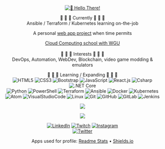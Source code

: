 <div align="center">

[![👋 Hello There!](https://cdn.discordapp.com/attachments/363603833680560139/878781125395378237/hello-there.gif?raw=true)](https://www.youtube.com/watch?v=rEq1Z0bjdwc)

<p>
🔭 🔭 🔭 Currently 🔭 🔭 🔭 
<br />
Ansible / Terraform / Kubernetes learning on-the-job
<br />

A personal [web app project](https://github.com/jedington/Canvas-Your-Goals) when time permits 
<br />

[Cloud Computing school with WGU](https://partners.wgu.edu/Pages/BSCC.aspx) 
<br />
<br />
:cookie: :cookie: :cookie: Interests :cookie: :cookie: :cookie:
<br />
DevOps, Automation, WebDev, Blockchain, video game modding & emulators
</p>

<p>
    🌱 🌱 🌱 Learning / Expanding 🌱 🌱 🌱
    <br />
    <img alt="HTML5" src="https://img.shields.io/badge/Markup-HTML5-informational?style=flat&logo=HTML5&color=E34F26" />
    <img alt="CSS3" src="https://img.shields.io/badge/Style-CSS3-informational?style=flat&logo=CSS3&color=1572B6" />
    <img alt="Bootstrap" src="https://img.shields.io/badge/Style-Bootstrap-informational?style=flat&logo=Bootstrap&color=7952B3" />
    <img alt="JavaScript" src="https://img.shields.io/badge/Code-JavaScript-informational?style=flat&logo=JavaScript&color=F7DF1E" />
    <img alt="React.js" src="https://img.shields.io/badge/Code-React-informational?style=flat&logo=react&color=61DAFB" />
    <!-- <img alt="Node.js" src="https://img.shields.io/badge/Code-Node.js-informational?style=flat&logo=Node.js&color=3D883B" /> -->
    <img alt="Csharp" src="https://img.shields.io/badge/Code-Csharp-informational?style=flat&logo=Csharp&color=482980" />
    <img alt=".NET Core" src="https://img.shields.io/badge/Code-.NET%20Core-informational?style=flat&logo=dotnet&color=2F3682" />
    <br />
    <!-- <img alt="Golang" src="https://img.shields.io/badge/Code-Golang-informational?style=flat&logo=Go" /> -->
    <img alt="Python" src="https://img.shields.io/badge/Code-Python-informational?style=flat&logo=Python&color=3776AB" />
    <img alt="PowerShell" src="https://img.shields.io/badge/Code-PowerShell-informational?style=flat&logo=PowerShell&color=44A4F2" />
    <img alt="Terraform" src="https://img.shields.io/badge/IaC-Terraform-informational?style=flat&logo=Terraform&color=6B3FA0" />
    <img alt="Ansible" src="https://img.shields.io/badge/IaC-Ansible-informational?style=flat&logo=Ansible&color=ffffff" />
    <img alt="Docker" src="https://img.shields.io/badge/Tool-Docker-informational?style=flat&logo=Docker&color=2C8EBB" />
    <img alt="Kubernetes" src="https://img.shields.io/badge/Tool-Kubernetes-informational?style=flat&logo=Kubernetes&color=00205b" />
    <br />
    <img alt="Atom" src="https://img.shields.io/badge/Tool-Atom-informational?style=flat&logo=Atom&color=90B061" />
    <img alt="VisualStudioCode" src="https://img.shields.io/badge/Tool-VS%20Code-informational?style=flat&logo=VisualStudioCode&color=0078d7" />
    <img alt="Linux" src="https://img.shields.io/badge/Tool-Linux-informational?style=flat&logo=Linux&color=F5E9A8" />
    <img alt="Git" src="https://img.shields.io/badge/Tool-Git-informational?style=flat&logo=Git&color=bd2c00" />
    <img alt="GitHub" src="https://img.shields.io/badge/Tool-GitHub-informational?style=flat&logo=GitHub&color=333" />
    <img alt="GitLab" src="https://img.shields.io/badge/Tool-GitLab-informational?style=flat&logo=GitLab&color=e24329" />
    <img alt="Jenkins" src="https://img.shields.io/badge/Tool-Jenkins-informational?style=flat&logo=Jenkins&color=FF0000" />
</p>


![](https://github-readme-stats.vercel.app/api?username=jedington&layout=compact&count_private=true&show_icons=true&hide=issues&hide_title=true&theme=react)
<br />

![](https://github-readme-stats.vercel.app/api/top-langs/?username=jedington&layout=compact&langs_count=10&theme=react)
<br />

[![LinkedIn][linkedin-shield]][linkedin-url]
[![Twitch][twitch-shield]][twitch-url]
[![Instagram][instagram-shield]][instagram-url]
<br />
[![Twitter][twitter-shield]][twitter-url]

Apps used for profile: [Readme Stats](https://github-readme-stats.vercel.app) • [Shields.io](https://shields.io)

</div>

[linkedin-shield]: https://img.shields.io/badge/-LinkedIn-black.svg?style=for-the-badge&logo=linkedin&colorB=333
[linkedin-url]: https://www.linkedin.com/in/julian-edington
[twitter-shield]: https://img.shields.io/twitter/follow/ArcanicVoid?style=for-the-badge&logo=twitter&colorB=333
[twitter-url]: https://twitter.com/ArcanicVoid
[instagram-shield]: https://img.shields.io/badge/-Instagram-bc2a8d?style=for-the-badge&logo=instagram&logoColor=white
[instagram-url]: https://www.instagram.com/edingtonjulian
[twitch-shield]: https://img.shields.io/badge/Twitch-9146FF?style=for-the-badge&logo=twitch&logoColor=white
[twitch-url]: https://twitch.tv/arcanicvoid
[site-shield]: https://img.shields.io/website?down_color=red&down_message=offline&up_color=green&up_message=online&url=https%3A%2F%2Farcanicvoid.com
[site-url]: https://arcanicvoid.com
